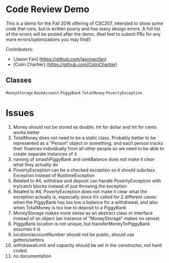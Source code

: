 # Code Review Demo
This is a demo for the Fall 2016 offering of CSC207, intended to show some code that runs, but is written poorly and has many
design errors. A full list of the errors will be posted after the demo. (feel feel to submit PRs for any more errors/optimizations
you may find!)

Contributors:
- [Jason Fan] (https://github.com/jasonwcfan)
- [Colin Chartier] (https://github.com/ColinChartier)

## Classes

`MoneyStorage`
`BankAccount`
`PiggyBank`
`TotalMoney`
`PovertyException`



# Issues

1. Money should not be stored as double. Int for dollar and Int for cents works better
2. TotalMoney does not need to be a static class. Probably better to be represented as a “Person” object or something, and each person tracks their finances individually from all other people so we need to be able to create separate instances of it.
3. naming of smashPiggyBank and oinkBalance does not make it clear what they actually do
4. PovertyException can be a checked exception so it should subclass Exception instead of RuntimeException
5. Related to #4, withdraw and deposit can handle PovertyException with try/catch blocks instead of just throwing the exception
6. Related to #4, PovertyException does not make it clear what the exception actually is, especially since it’s called for 2 different cases: when the PiggyBank has too low a balance for a withdrawal, and also when TotalMoney is too low to deposit to a PiggyBank
7. MoneyStorage makes more sense as an abstract class or interface instead of an object (an instance of “MoneyStorage” makes no sense)
8. PiggyBank location is not unique, but transferMoneyToPiggyBank assumes it is
9. location/accountNumber should not be public, should use getters/setters
10. withdrawalLimit and capacity should be set in the constructor, not hard coded.
11. no documentation
